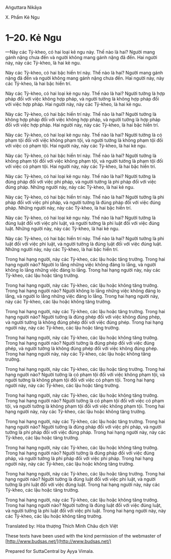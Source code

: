  

Aṅguttara Nikāya

X. Phẩm Kẻ Ngu

# 1–20. Kẻ Ngu

—Này các Tỷ-kheo, có hai loại kẻ ngu này. Thế nào là hai? Người mang gánh nặng chưa đến và người không mang gánh nặng đã đến. Hai người này, này các Tỷ-kheo, là hai kẻ ngu.

Này các Tỷ-kheo, có hai bậc hiền trí này. Thế nào là hai? Người mang gánh nặng đã đến và người không mang gánh nặng chưa đến. Hai người này, này các Tỷ-kheo, là hai bậc hiền trí.

Này các Tỷ-kheo, có hai loại kẻ ngu này. Thế nào là hai? Người tưởng là hợp pháp đối với việc không hợp pháp, và người tưởng là không hợp pháp đối với việc hợp pháp. Hai người này, này các Tỷ-kheo, là hai kẻ ngu.

Này các Tỷ-kheo, có hai bậc hiền trí này. Thế nào là hai? Người tưởng là không hợp pháp đối với việc không hợp pháp, và người tưởng là hợp pháp đối với việc hợp pháp. Hai người này, này các Tỷ-kheo, là hai bậc hiền trí.

Này các Tỷ-kheo, có hai loại kẻ ngu này. Thế nào là hai? Người tưởng là có phạm tội đối với việc không phạm tội, và người tưởng là không phạm tội đối với việc có phạm tội. Hai người này, này các Tỷ-kheo, là hai kẻ ngu.

Này các Tỷ-kheo, có hai bậc hiền trí này. Thế nào là hai? Người tưởng là không phạm tội đối với việc không phạm tội, và người tưởng là phạm tội đối với việc có phạm tội. Hai người này, này các Tỷ-kheo, là hai bậc hiền trí.

Này các Tỷ-kheo, có hai loại kẻ ngu này. Thế nào là hai? Người tưởng là đúng pháp đối với việc phi pháp, và người tưởng là phi pháp đối với việc đúng pháp. Những người này, này các Tỷ-kheo, là hai kẻ ngu.

Này các Tỷ-kheo, có hai bậc hiền trí này. Thế nào là hai? Người tưởng là phi pháp đối với việc phi pháp, và người tưởng là đúng pháp đối với việc đúng pháp. Những người này, này các Tỷ-kheo, là hai bậc hiền trí.

Này các Tỷ-kheo, có hai loại kẻ ngu này. Thế nào là hai? Người tưởng là đúng luật đối với việc phi luật, và người tưởng là phi luật đối với việc đúng luật. Những người này, này các Tỷ-kheo, là hai kẻ ngu.

Này các Tỷ-kheo, có hai bậc hiền trí này. Thế nào là hai? Người tưởng là phi luật đối với việc phi luật, và người tưởng là đúng luật đối với việc đúng luật. Những người này, này các Tỷ-kheo, là hai bậc hiền trí.

Trong hai hạng người, này các Tỷ-kheo, các lậu hoặc tăng trưởng. Trong hai hạng người nào? Người lo lắng những việc không đáng lo lắng, và người không lo lắng những việc đáng lo lắng. Trong hai hạng người này, này các Tỷ-kheo, các lậu hoặc tăng trưởng.

Trong hai hạng người, này các Tỷ-kheo, các lậu hoặc không tăng trưởng. Trong hai hạng người nào? Người không lo lắng những việc không đáng lo lắng, và người lo lắng những việc đáng lo lắng. Trong hai hạng người này, này các Tỷ-kheo, các lậu hoặc không tăng trưởng.

Trong hai hạng người, này các Tỷ-kheo, các lậu hoặc tăng trưởng. Trong hai hạng người nào? Người tưởng là đúng phép đối với việc không đúng phép, và người tưởng là không đúng phép đối với việc đúng phép. Trong hai hạng người này, này các Tỷ-kheo, các lậu hoặc tăng trưởng.

Trong hai hạng người, này các Tỷ-kheo, các lậu hoặc không tăng trưởng. Trong hai hạng người nào? Người tưởng là đúng phép đối với việc đúng phép, và người tưởng là không đúng phép đối với việc không đúng phép. Trong hai hạng người này, này các Tỷ-kheo, các lậu hoặc không tăng trưởng.

Trong hai hạng người, này các Tỷ-kheo, các lậu hoặc tăng trưởng. Trong hai hạng người nào? Người tưởng là có phạm tội đối với việc không phạm tội, và người tưởng là không phạm tội đối với việc có phạm tội. Trong hai hạng người này, này các Tỷ-kheo, các lậu hoặc tăng trưởng.

Trong hai hạng người, này các Tỷ-kheo, các lậu hoặc không tăng trưởng. Trong hai hạng người nào? Người tưởng là có phạm tội đối với việc có phạm tội, và người tưởng là không phạm tội đối với việc không phạm tội. Trong hai hạng người này, này các Tỷ-kheo, các lậu hoặc không tăng trưởng.

Trong hai hạng người, này các Tỷ-kheo, các lậu hoặc tăng trưởng. Trong hai hạng người nào? Người tưởng là đúng pháp đối với việc phi pháp, và người tưởng là phi pháp đối với việc đúng pháp. Trong hai hạng người này, này các Tỷ-kheo, các lậu hoặc tăng trưởng.

Trong hai hạng người, này các Tỷ-kheo, các lậu hoặc không tăng trưởng. Trong hai hạng người nào? Người tưởng là đúng pháp đối với việc đúng pháp, và người tưởng là phi pháp đối với việc phi pháp. Trong hai hạng người này, này các Tỷ-kheo, các lậu hoặc không tăng trưởng.

Trong hai hạng người, này các Tỷ-kheo, các lậu hoặc tăng trưởng. Trong hai hạng người nào? Người tưởng là đúng luật đối với việc phi luật, và người tưởng là phi luật đối với việc đúng luật. Trong hai hạng người này, này các Tỷ-kheo, các lậu hoặc tăng trưởng.

Trong hai hạng người, này các Tỷ-kheo, các lậu hoặc không tăng trưởng. Trong hai hạng người nào? Người tưởng là đúng luật đối với việc đúng luật, và người tưởng là phi luật đối với việc phi luật. Trong hai hạng người này, này các Tỷ-kheo, các lậu hoặc không tăng trưởng.

Translated by: Hòa thượng Thích Minh Châu dịch Việt

These texts have been used with the kind permission of the webmaster of [http://www.budsas.net/](http://www.budsas.net/)

Prepared for SuttaCentral by Ayya Vimala.